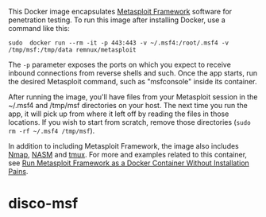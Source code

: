 This Docker image encapsulates [Metasploit Framework](https://github.com/rapid7/metasploit-framework) software for penetration testing. To run this image after installing Docker, use a command like this:

    sudo  docker run --rm -it -p 443:443 -v ~/.msf4:/root/.msf4 -v /tmp/msf:/tmp/data remnux/metasploit

The `-p` parameter exposes the ports on which you expect to receive inbound connections from reverse shells and such. Once the app starts, run the desired Metasploit command, such as "msfconsole" inside its container.

After running the image, you'll have files from your Metasploit session in the ~/.msf4 and /tmp/msf directories on your host. The next time you run the app, it will pick up from where it left off by reading the files in those locations. If you wish to start from scratch, remove those directories (`sudo rm -rf ~/.msf4 /tmp/msf`).

In addition to including Metasploit Framework, the image also includes [Nmap](https://nmap.org), [NASM](http://www.nasm.us/) and [tmux](https://tmux.github.io/). For more and examples related to this container, see [Run Metasploit Framework as a Docker Container Without Installation Pains](https://zeltser.com/metasploit-framework-docker-container/).
# disco-msf
